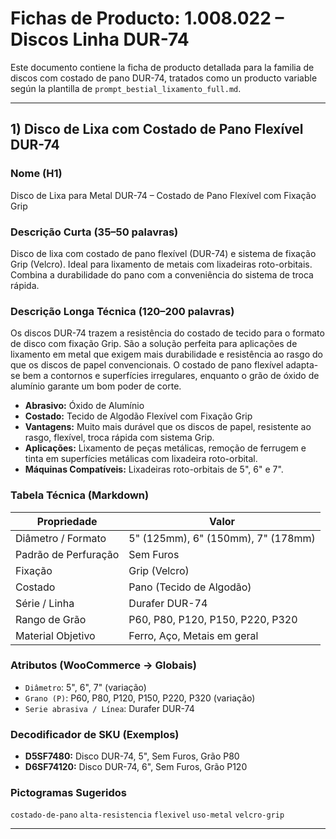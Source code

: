 
# Fichas de Producto: 1.008.022 – Discos Linha DUR-74

Este documento contiene la ficha de producto detallada para la familia de discos com costado de pano DUR-74, tratados como un producto variable según la plantilla de `prompt_bestial_lixamento_full.md`.

---

## 1) Disco de Lixa com Costado de Pano Flexível DUR-74

### Nome (H1)
Disco de Lixa para Metal DUR-74 – Costado de Pano Flexível com Fixação Grip

### Descrição Curta (35–50 palavras)
Disco de lixa com costado de pano flexível (DUR-74) e sistema de fixação Grip (Velcro). Ideal para lixamento de metais com lixadeiras roto-orbitais. Combina a durabilidade do pano com a conveniência do sistema de troca rápida.

### Descrição Longa Técnica (120–200 palavras)
Os discos DUR-74 trazem a resistência do costado de tecido para o formato de disco com fixação Grip. São a solução perfeita para aplicações de lixamento em metal que exigem mais durabilidade e resistência ao rasgo do que os discos de papel convencionais. O costado de pano flexível adapta-se bem a contornos e superfícies irregulares, enquanto o grão de óxido de alumínio garante um bom poder de corte.

- **Abrasivo:** Óxido de Alumínio
- **Costado:** Tecido de Algodão Flexível com Fixação Grip
- **Vantagens:** Muito mais durável que os discos de papel, resistente ao rasgo, flexível, troca rápida com sistema Grip.
- **Aplicações:** Lixamento de peças metálicas, remoção de ferrugem e tinta em superfícies metálicas com lixadeira roto-orbital.
- **Máquinas Compatíveis:** Lixadeiras roto-orbitais de 5", 6" e 7".

### Tabela Técnica (Markdown)
| Propriedade | Valor |
|---|---|
| Diâmetro / Formato | 5" (125mm), 6" (150mm), 7" (178mm) |
| Padrão de Perfuração | Sem Furos |
| Fixação | Grip (Velcro) |
| Costado | Pano (Tecido de Algodão) |
| Série / Linha | Durafer DUR-74 |
| Rango de Grão | P60, P80, P120, P150, P220, P320 |
| Material Objetivo | Ferro, Aço, Metais em geral |

### Atributos (WooCommerce → Globais)
- `Diâmetro`: 5", 6", 7" (variação)
- `Grano (P)`: P60, P80, P120, P150, P220, P320 (variação)
- `Serie abrasiva / Línea`: Durafer DUR-74

### Decodificador de SKU (Exemplos)
- **D5SF7480:** Disco DUR-74, 5", Sem Furos, Grão P80
- **D6SF74120:** Disco DUR-74, 6", Sem Furos, Grão P120

### Pictogramas Sugeridos
`costado-de-pano` `alta-resistencia` `flexivel` `uso-metal` `velcro-grip`

---
